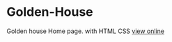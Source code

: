 # Golden-House
Golden house Home page. with HTML CSS
<a href="https://reliable-lamington-dee88a.netlify.app"> view online </a>
